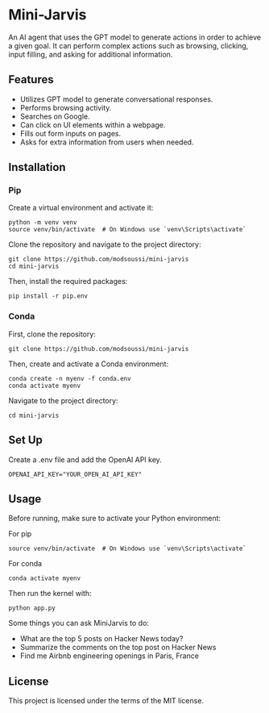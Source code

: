 # Mini-Jarvis

An AI agent that uses the GPT model to generate actions in order to achieve a given goal. It can perform complex actions such as browsing, clicking, input filling, and asking for additional information.

## Features

- Utilizes GPT model to generate conversational responses.
- Performs browsing activity.
- Searches on Google.
- Can click on UI elements within a webpage.
- Fills out form inputs on pages.
- Asks for extra information from users when needed.

## Installation

### Pip

Create a virtual environment and activate it:

```shell
python -m venv venv
source venv/bin/activate  # On Windows use `venv\Scripts\activate`
```

Clone the repository and navigate to the project directory:

```shell
git clone https://github.com/modsoussi/mini-jarvis
cd mini-jarvis
```

Then, install the required packages:

```shell
pip install -r pip.env
```

### Conda

First, clone the repository:

```shell
git clone https://github.com/modsoussi/mini-jarvis
```

Then, create and activate a Conda environment:

```shell
conda create -n myenv -f conda.env
conda activate myenv
```

Navigate to the project directory:

```shell
cd mini-jarvis
```

## Set Up

Create a .env file and add the OpenAI API key.

```shell
OPENAI_API_KEY="YOUR_OPEN_AI_API_KEY"
```

## Usage

Before running, make sure to activate your Python environment:

For pip

```shell
source venv/bin/activate  # On Windows use `venv\Scripts\activate`
```

For conda

```shell
conda activate myenv
```

Then run the kernel with:

```shell
python app.py
```

Some things you can ask MiniJarvis to do:
- What are the top 5 posts on Hacker News today?
- Summarize the comments on the top post on Hacker News
- Find me Airbnb engineering openings in Paris, France

## License

This project is licensed under the terms of the MIT license.